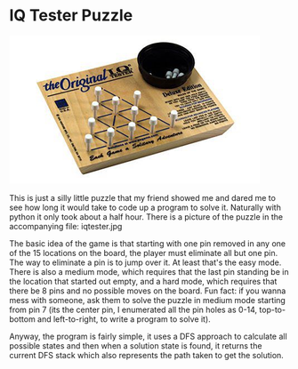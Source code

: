 # IQ Tester Puzzle

![IQ Tester Puzzle](http://raw.githubusercontent.com/Abraxos/fun-stuff/master/IQ_Tester_Solver/iqtester.jpg)

This is just a silly little puzzle that my friend showed me and dared me to see how long it would take to code up a program to solve it. Naturally with python it only took about a half hour. There is a picture of the puzzle in the accompanying file: iqtester.jpg

The basic idea of the game is that starting with one pin removed in any one of the 15 locations on the board, the player must eliminate all but one pin. The way to eliminate a pin is to jump over it. At least that's the easy mode. There is also a medium mode, which requires that the last pin standing be in the location that started out empty, and a hard mode, which requires that there be 8 pins and no possible moves on the board. Fun fact: if you wanna mess with someone, ask them to solve the puzzle in medium mode starting from pin 7 (its the center pin, I enumerated all the pin holes as 0-14, top-to-bottom and left-to-right, to write a program to solve it).

Anyway, the program is fairly simple, it uses a DFS approach to calculate all possible states and then when a solution state is found, it returns the current DFS stack which also represents the path taken to get the solution.
